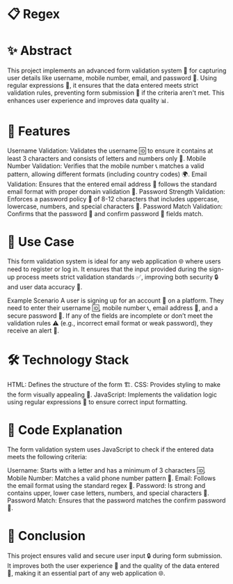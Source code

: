 # 📋 Regex

# ✨ Abstract

This project implements an advanced form validation system 🔐 for capturing user details like username, mobile number, email, and password 📧. Using regular expressions 📜, it ensures that the data entered meets strict validation rules, preventing form submission 🚫 if the criteria aren't met. This enhances user experience and improves data quality 📊.

# 🌟 Features

Username Validation: Validates the username 🆔 to ensure it contains at least 3 characters and consists of letters and numbers only 🔡.
Mobile Number Validation: Verifies that the mobile number 📞 matches a valid pattern, allowing different formats (including country codes) 🌍.
Email Validation: Ensures that the entered email address 📧 follows the standard email format with proper domain validation 📨.
Password Strength Validation: Enforces a password policy 🔑 of 8-12 characters that includes uppercase, lowercase, numbers, and special characters 💪.
Password Match Validation: Confirms that the password 🔑 and confirm password 📝 fields match.


# 🚀 Use Case

This form validation system is ideal for any web application 🌐 where users need to register or log in. It ensures that the input provided during the sign-up process meets strict validation standards ✅, improving both security 🔒 and user data accuracy 📝.

Example Scenario
A user is signing up for an account 🔐 on a platform.
They need to enter their username 🆔, mobile number 📞, email address 📧, and a secure password 🔑.
If any of the fields are incomplete or don’t meet the validation rules ⚠️ (e.g., incorrect email format or weak password), they receive an alert 🔔.

# 🛠️ Technology Stack
HTML: Defines the structure of the form 🏗️.
CSS: Provides styling to make the form visually appealing 🎨.
JavaScript: Implements the validation logic using regular expressions 📜 to ensure correct input formatting.

# 🧩 Code Explanation
The form validation system uses JavaScript to check if the entered data meets the following criteria:

Username: Starts with a letter and has a minimum of 3 characters 🆔.
Mobile Number: Matches a valid phone number pattern 📱.
Email: Follows the email format using the standard regex 📧.
Password: Is strong and contains upper, lower case letters, numbers, and special characters 🔑.
Password Match: Ensures that the password matches the confirm password 📝.

# 🏁 Conclusion
This project ensures valid and secure user input 🔒 during form submission. It improves both the user experience 🎉 and the quality of the data entered 📝, making it an essential part of any web application 🌐.
